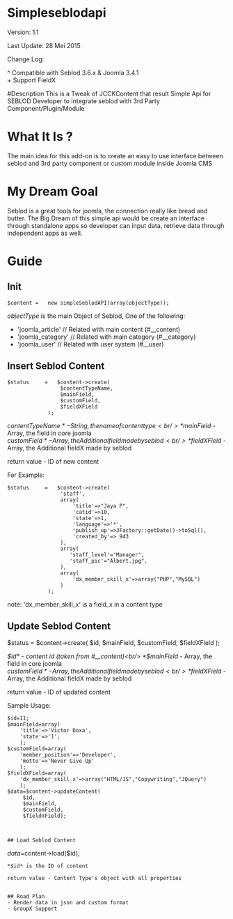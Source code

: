 Simpleseblodapi
===============
Version: 1.1

Last Update: 28 Mei 2015

Change Log:

\^ Compatible with Seblod 3.6.x & Joomla 3.4.1<br/>\+ Support FieldX

#Description
This is a Tweak of JCCKContent that result Simple Api for SEBLOD Developer to integrate seblod with 3rd Party Component/Plugin/Module


# What It Is ?
The main idea for this add-on is to create an easy to use interface between seblod and 3rd party component or custom module inside Joomla CMS

# My Dream Goal
Seblod is a great tools for joomla, the connection really like bread and butter. The Big Dream of this simple api would be create an interface through standalone apps so developer can input data, retrieve data through independent apps as well.

# Guide
## Init
```
$content =   new simpleSeblodAPI(array(objectType));
```
*objectType* is the main Object of Seblod, One of the following:
- 'joomla_article' // Related with main content (#__content)
- 'joomla_category' // Related with main category (#__category)
- 'joomla_user' // Related with user system (#__user)

## Insert Seblod Content
```
$status     =   $content->create(
                 $contentTypeName,
                 $mainField,
                 $customField,
                 $fieldXField 
             );            
```
*$contentTypeName* - String, the name of content type<br/>
*$mainField* - Array, the field in core joomla<br/>
*$customField* - Array, the Additional field made by seblod<br/>
*$fieldXField* - Array, the Additional fieldX made by seblod<br/>

return value - ID of new content

For Example:
```
$status     =   $content->create(
                 'staff',
                 array(
                     'title'=>"Jaya P",
                     'catid'=>10,
                     'state'=>1,
                     'language'=>'*',
                     'publish_up'=>JFactory::getDate()->toSql(),
                     'created_by'=> 943
                 ),
                 array(
                 	'staff_level'="Manager",
                 	'staff_pic'="Albert.jpg",
                 ),
                 array(
                     'dx_member_skill_x'=>array("PHP","MySQL")
                 )
             );
```
note: 'dx_member_skill_x' is a field_x in a content type

## Update Seblod Content
$status     =   $content->create(
                 $id,
                 $mainField,
                 $customField,
                 $fieldXField 
             );            

*$id* - content id (taken from #__content)<br/>
*$mainField* - Array, the field in core joomla<br/>
*$customField* - Array, the Additional field made by seblod<br/>
*$fieldXField* - Array, the Additional fieldX made by seblod<br/>

return value - ID of updated content

Sample Usage:
```
$id=11;
$mainField=array(
    'title'=>'Victor Doxa',
    'state'=>'1',
    );
$customField=array(
    'member_position'=>'Developer',
    'motto'=>'Never Give Up'  
    );
$fieldXField=array(
    'dx_member_skill_x'=>array("HTML/JS","Copywriting","JQuery")
    );
$data=$content->updateContent(
     $id,
     $mainField,
     $customField,
     $fieldXField);



## Load Seblod Content
```
$data=$content->load($id);
```
*$id* is the ID of content

return value - Content Type's object with all properties


## Road Plan
- Render data in json and custom format
- GroupX Support
